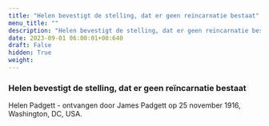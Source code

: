 ```yaml
---
title: "Helen bevestigt de stelling, dat er geen reïncarnatie bestaat"
menu_title: ""
description: "Helen bevestigt de stelling, dat er geen reïncarnatie bestaat"
date: 2023-09-01 06:00:01+00:640
draft: False
hidden: True
weight:
---
```

### Helen bevestigt de stelling, dat er geen reïncarnatie bestaat

Helen Padgett - ontvangen door James Padgett op 25 november 1916, Washington, DC, USA.
